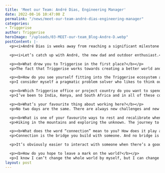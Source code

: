 ```yaml
---
title: 'Meet our Team: André Dias, Engineering Manager'
date: 2022-08-16 10:47:00 Z
permalink: "/news/meet-our-team-andré-dias-engineering-manager"
categories:
- Triggerise
author: Triggerise
heroImage: "/uploads/03-MEET-our-team_Blog-Andre-D.webp"
postContent: |-
  <p><i>André Dias is weeks away from reaching a significant milestone at Triggerise — six years of being on the team. Based in Porto, André is our Engineering Manager, dedicated to streamlining our tech offerings that make health and wellness more accessible for our thousands of beneficiaries.</i></p>

  <p><i>Let’s catch up with André, the new dad and outdoor enthusiast.</i></p>

  <p><b>What drew you to Triggerise in the first place?</b></p>
  <p>The fact that Triggerise works towards creating a better world and having some close friends working at Triggerise at that time.</p>

  <p><b>How do you see yourself fitting into the Triggerise ecosystem and the work we do together?</b></p>
  <p>I consider myself a pragmatic problem solver who likes to think outside the box. On the one hand, we want to keep ourselves at the forefront of technology, but on the other hand we need to make sure our platform is still accessible to all with little to no barriers to entry.</p>

  <p><b>Which Triggerise office or project country do you want to spend some time in?</b></p>
  <p>I’ve been to India, Kenya, and South Africa and in all of these countries I’ve acquired lots of insights from our users. Our technology is a crucial part of the user journey, so it was very useful to receive their feedback. Bearing that in mind, I would probably go back to Kenya and spend more time with the different actors in our ecosystem, identifying struggles or repetitive tasks that could be improved in our platform. Not everything requires complex high-tech solutions, sometimes there are easy ways to tackle things and make everyone’s life easier, we just need to continually be aware of these needs.</p>

  <p><b>What’s your favourite thing about working here?</b></p>
  <p>No two days are the same. There are always new challenges and new things to work on; one definitely won’t get bored working at Triggerise. Besides that, there are people in different areas of the organisation who I enjoy working with — people who don’t take anything for granted, get things done, truly believe in our mission, and commit to it.</p>

  <p><b>What is one of your favourite ways to rest and recalibrate when you’re not working?</b></p>
  <p>Hiking in the mountains and exploring the unknown. The journey to the top might be challenging but that’s what makes the sunsets or sunrises wonderful to watch from up there. I’m hoping that my baby daughter will enjoy it as much as mummy and daddy do.</p>

  <p><b>What does the word “connection” mean to you? How does it play a role in how you interact with people?</b></p>
  <p>Connection is the bridge you build with someone. And no bridge is the same, there are solid and shaky ones, there are short and long ones, there are those that last for ages and those that soon collapse and there are even those that remain strong even when they are only occasionally crossed.</p>

  <p>It’s obviously easier to interact with someone when there’s a good bridge and everything just flows naturally. That doesn’t mean that everyone else needs to be kept isolated on islands. I embrace all sorts of connections, regardless of how easy or not it is to establish them. I consider them to be crucial to do our job, especially given the fact that we cover so many different areas. The more we connect, the stronger we become as a whole and the lesser the possibility of a disruption.</p>

  <p><b>How do you hope to leave a mark on the world?</b></p>
  <p>I know I can’t change the whole world by myself, but I can change my own world. I try, as much as possible, to leave a positive impact on those around me and, hopefully, if everyone does the same, the world will change. I’m always available to help, I listen and advise and I try to put a smile on everyone’s faces. My knowledge is limited but I share it with those who are interested and I try to learn as much as possible from others as well. I hope that later on, when looking back, I can be proud of the lives I’ve changed through my work, my support, my encouragement, and my kind gestures.</p>
layout: post
---
```


